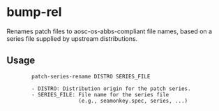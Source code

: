 # bump-rel

Renames patch files to aosc-os-abbs-compliant file names, based on a series
file supplied by upstream distributions.

## Usage

```
        patch-series-rename DISTRO SERIES_FILE

        - DISTRO: Distribution origin for the patch series.
        - SERIES_FILE: File name for the series file
                       (e.g., seamonkey.spec, series, ...)
```
